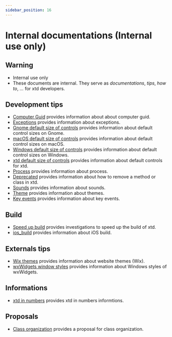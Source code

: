 ```yaml
---
sidebar_position: 16
---
```


# Internal documentations (**Internal use only**)

## Warning

* Internal use only
* These documents are internal. They serve as *documentations*, *tips*, *how to*, *...* for xtd developers.

## Development tips

* [Computer Guid](/docs/documentation/Internal/computer_guid) provides information about about computer guid.
* [Exceptions](/docs/documentation/Internal/exceptions) provides information about exceptions.
* [Gnome default size of controls](/docs/documentation/Internal/default_size_of_controls_g) provides information about default control sizes on Gnome.
* [macOS default size of controls](/docs/documentation/Internal/default_size_of_controls_m) provides information about default control sizes on macOS.
* [Windows default size of controls](/docs/documentation/Internal/default_size_of_controls_w) provides information about default control sizes on Windows.
* [xtd default size of controls](/docs/documentation/Internal/default_size_of_controls) provides information about default controls for xtd.
* [Process](/docs/documentation/Internal/process) provides information about process.
* [Deprecated](/docs/documentation/Internal/deprecated) provides information about how to remove a method or class in xtd.
* [Sounds](/docs/documentation/Internal/sounds) provides information about sounds.
* [Theme](/docs/documentation/Internal/theme) provides information about themes.
* [Key events](/docs/documentation/Internal/key_events) provides information about key events.

## Build

* [Speed up build](/docs/documentation/Internal/speedup_build) provides investigations to speed up the build of xtd.
* [ios_build](/docs/documentation/Internal/ios_build) provides information about iOS build.

## Externals tips

* [Wix themes](/docs/documentation/Internal/wix_themes) provides information about website themes (Wix).
* [wxWidgets window styles](/docs/documentation/Internal/wxwidgets_window_styles) provides information about Windows styles of wxWidgets.

## Informations

* [xtd in numbers](/docs/documentation/Internal/some_numbers) provides xtd in numbers informtions.

## Proposals

* [Class organization](/docs/documentation/Internal/class_organization) provides a proposal for class organization.
